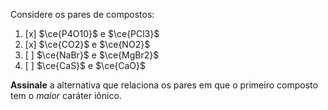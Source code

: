 Considere os pares de compostos:

1. [x] $\ce{P4O10}$ e $\ce{PCl3}$
2. [x] $\ce{CO2}$ e $\ce{NO2}$
3. [ ] $\ce{NaBr}$ e $\ce{MgBr2}$
4. [ ] $\ce{CaS}$ e $\ce{CaO}$

**Assinale** a alternativa que relaciona os pares em que o primeiro composto tem o *maior* caráter iônico.
